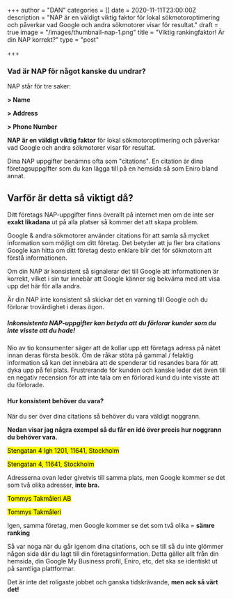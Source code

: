 +++
author = "DAN"
categories = []
date = 2020-11-11T23:00:00Z
description = "NAP är en väldigt viktig faktor för lokal sökmotoroptimering och påverkar vad Google och andra sökmotorer visar för resultat."
draft = true
image = "/images/thumbnail-nap-1.png"
title = "Viktig rankingfaktor! Är din NAP korrekt?"
type = "post"

+++

### Vad är NAP för något kanske du undrar?

NAP står för tre saker:

**> Name**

**> Address**

**> Phone Number**

**NAP är en väldigt viktig faktor** för lokal sökmotoroptimering och påverkar vad Google och andra sökmotorer visar för resultat.

Dina NAP uppgifter benämns ofta som "citations". En citation är dina företagsuppgifter som du kan lägga till på en hemsida så som Eniro bland annat.

## Varför är detta så viktigt då?

Ditt företags NAP-uppgifter finns överallt på internet men om de inte ser **exakt likadana** ut på alla platser så kommer det att skapa problem.

Google & andra sökmotorer använder citations för att samla så mycket information som möjligt om ditt företag. Det betyder att ju fler bra citations Google kan hitta om ditt företag desto enklare blir det för sökmotorn att förstå informationen.

Om din NAP är konsistent så signalerar det till Google att informationen är korrekt, vilket i sin tur innebär att Google känner sig bekväma med att visa upp det här för alla andra. 

Är din NAP inte konsistent så skickar det en varning till Google och du förlorar trovärdighet i deras ögon.

##### Inkonsistenta NAP-uppgifter kan betyda att du förlorar kunder som du inte visste att du hade!

Nio av tio konsumenter säger att de kollar upp ett företags adress på nätet innan deras första besök. Om de råkar stöta på gammal / felaktig information så kan det innebära att de spenderar tid resandes bara för att dyka upp på fel plats. Frustrerande för kunden och kanske leder det även till en negativ recension för att inte tala om en förlorad kund du inte visste att du förlorade.

#### Hur konsistent behöver du vara? 

När du ser över dina citations så behöver du vara väldigt noggrann. 

**Nedan visar jag några exempel så du får en idé över precis hur noggrann du behöver vara.**

<mark>Stengatan 4 lgh 1201, 11641, Stockholm</mark>

<mark>Stengatan 4, 11641, Stockholm</mark>

Adresserna ovan leder givetvis till samma plats, men Google kommer se det som två olika adresser, **inte bra.**

<mark>Tommys Takmåleri AB</mark>

<mark>Tommys Takmåleri</mark>

Igen, samma företag, men Google kommer se det som två olika = **sämre ranking** 

Så var noga när du går igenom dina citations, och se till så du inte glömmer någon sida där du lagt till din företagsinformation. Detta gäller allt från din hemsida, din Google My Business profil, Eniro, etc, det ska se identiskt ut på samtliga plattformar.

Det är inte det roligaste jobbet och ganska tidskrävande, **men ack så värt det!** <a name="steg3"></a><br><br><br>